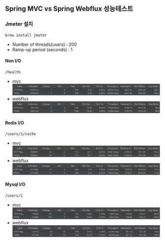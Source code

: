 ## Spring MVC vs Spring Webflux 성능테스트

### Jmeter 설치
```shell
brew install jmeter
```

- Number of threads(users) : 200
- Ramp-up period (seconds) : 1

#### Non I/O
`/health`

- mvc
![mvc.png](images/mvc.png)
- webflux
![webflux.png](images/webflux.png)

#### Redis I/O
`/users/1/cache`

- mvc
![mvc-redis.png](images/mvc-redis.png)
- webflux
![webflux-redis.png](images/webflux-redis.png)

#### Mysql I/O
`/users/1`

- mvc
![mvc-db.png](images/mvc-db.png)
- webflux
![webflux-db.png](images/webflux-db.png)